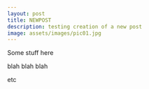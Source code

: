 ```yaml
---
layout: post
title: NEWPOST
description: testing creation of a new post
image: assets/images/pic01.jpg
---
```


Some stuff here

blah blah blah

etc

